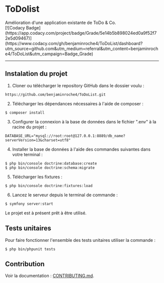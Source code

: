 <h1>ToDolist</h1>
Amélioration d'une application existante de ToDo & Co.
<br>
[![Codacy Badge](https://app.codacy.com/project/badge/Grade/5e14b5b898024ed0a9f52f72e5d09467)](https://www.codacy.com/gh/benjaminroche4/ToDoList/dashboard?utm_source=github.com&amp;utm_medium=referral&amp;utm_content=benjaminroche4/ToDoList&amp;utm_campaign=Badge_Grade)
<hr>
<h2>Instalation du projet</h2>

1. Cloner ou télécharger le repository GitHub dans le dossier voulu :

```
https://github.com/benjaminroche4/ToDoList.git
```

2. Télécharger les dépendances nécessaires à l'aide de composer :
```
$ composer install 
```

3. Configurer la connexion à la base de données dans le fichier ".env" à la racine du projet : 
```
DATABASE_URL="mysql://root:root@127.0.0.1:8889/db_name?serverVersion=13&charset=utf8"
```

4. Installer la base de données à l'aide des commandes suivantes dans votre terminal :
```
$ php bin/console doctrine:database:create
$ php bin/console doctrine:schema:migrate
```

5. Télécharger les fixtures :
```
$ php bin/console doctrine:fixtures:load
```

6. Lancez le serveur depuis le terminal de commande :
```
$ symfony server:start
```

Le projet est à présent prêt à être utilisé. 

<h2>Tests unitaires</h2>

Pour faire fonctionner l'ensemble des tests unitaires utiliser la commande :
```
$ php bin/phpunit tests 
```

<h2>Contribution</h2>
Voir la documentation : <a href="#">CONTRIBUTING.md</a>.